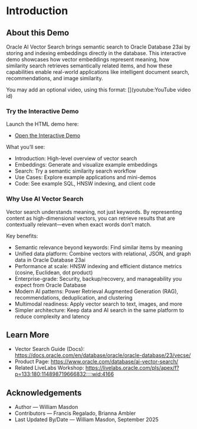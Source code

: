 # Introduction

## About this Demo

Oracle AI Vector Search brings semantic search to Oracle Database 23ai by storing and indexing embeddings directly in the database. This interactive demo showcases how vector embeddings represent meaning, how similarity search retrieves semantically related items, and how these capabilities enable real-world applications like intelligent document search, recommendations, and image similarity.


You may add an optional video, using this format: [](youtube:YouTube video id)

[](youtube:REPLACE_WITH_VIDEO_ID)


### Try the Interactive Demo

Launch the HTML demo here:
- [Open the Interactive Demo](./vector-demo.html)

What you’ll see:
- Introduction: High-level overview of vector search
- Embeddings: Generate and visualize example embeddings
- Search: Try a semantic similarity search workflow
- Use Cases: Explore example applications and mini-demos
- Code: See example SQL, HNSW indexing, and client code

### Why Use AI Vector Search

Vector search understands meaning, not just keywords. By representing content as high-dimensional vectors, you can retrieve results that are contextually relevant—even when exact words don’t match.

Key benefits:
- Semantic relevance beyond keywords: Find similar items by meaning
- Unified data platform: Combine vectors with relational, JSON, and graph data in Oracle Database 23ai
- Performance at scale: HNSW indexing and efficient distance metrics (cosine, Euclidean, dot product)
- Enterprise-grade: Security, backup/recovery, and manageability you expect from Oracle Database
- Modern AI patterns: Power Retrieval Augmented Generation (RAG), recommendations, deduplication, and clustering
- Multimodal readiness: Apply vector search to text, images, and more
- Simpler architecture: Keep data and AI search in the same platform to reduce complexity and latency

## Learn More

- Vector Search Guide (Docs): https://docs.oracle.com/en/database/oracle/oracle-database/23/vecse/
- Product Page: https://www.oracle.com/database/ai-vector-search/
- Related LiveLabs Workshop: https://livelabs.oracle.com/pls/apex/f?p=133:180:114898719666832::::wid:4166

## Acknowledgements
- Author — William Masdon 
- Contributors — Francis Regalado, Brianna Ambler
- Last Updated By/Date — William Masdon, September 2025
